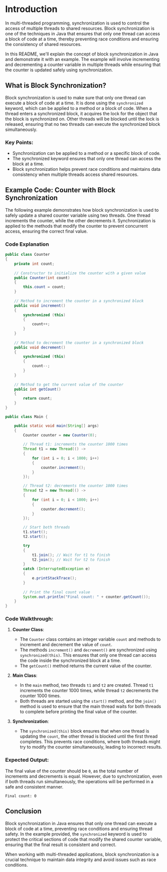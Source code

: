 # Introduction
In multi-threaded programming, synchronization is used to control the access of multiple threads to shared resources. Block synchronization is one of the techniques in Java that ensures that only one thread can access a block of code at a time, thereby preventing race conditions and ensuring the consistency of shared resources.

In this README, we'll explain the concept of block synchronization in Java and demonstrate it with an example. The example will involve incrementing and decrementing a counter variable in multiple threads while ensuring that the counter is updated safely using synchronization.

## What is Block Synchronization?
Block synchronization is used to make sure that only one thread can execute a block of code at a time. It is done using the `synchronized` keyword, which can be applied to a method or a block of code. When a thread enters a synchronized block, it acquires the lock for the object that the block is synchronized on. Other threads will be blocked until the lock is released, ensuring that no two threads can execute the synchronized block simultaneously.

### Key Points:
- Synchronization can be applied to a method or a specific block of code.
- The synchronized keyword ensures that only one thread can access the block at a time.
- Block synchronization helps prevent race conditions and maintains data consistency when multiple threads access shared resources.

## Example Code: Counter with Block Synchronization

The following example demonstrates how block synchronization is used to safely update a shared counter variable using two threads. One thread increments the counter, while the other decrements it. Synchronization is applied to the methods that modify the counter to prevent concurrent access, ensuring the correct final value.

### Code Explanation

```java
public class Counter 
{
    private int count;
    
    // Constructor to initialize the counter with a given value
    public Counter(int count)
    {
        this.count = count;
    }
    
    // Method to increment the counter in a synchronized block
    public void increment()
    {
        synchronized (this) 
        {
            count++;
        }
    }
    
    // Method to decrement the counter in a synchronized block
    public void decrement()
    {
        synchronized (this) 
        {
            count--;
        }
    }
    
    // Method to get the current value of the counter
    public int getCount()
    {
        return count;
    }
}

public class Main {

    public static void main(String[] args) 
    {
        Counter counter = new Counter(0);
        
        // Thread t1: increments the counter 1000 times
        Thread t1 = new Thread(() -> 
        {
            for (int i = 0; i < 1000; i++) 
            {
                counter.increment();
            }
        });

        // Thread t2: decrements the counter 1000 times
        Thread t2 = new Thread(() -> 
        {
            for (int i = 0; i < 1000; i++) 
            {
                counter.decrement();
            }
        });

        // Start both threads
        t1.start();
        t2.start();

        try 
        {
            t1.join(); // Wait for t1 to finish
            t2.join(); // Wait for t2 to finish
        } 
        catch (InterruptedException e) 
        {
            e.printStackTrace();
        }
        
        // Print the final count value
        System.out.println("Final count: " + counter.getCount());
    }
}
```

### Code Walkthrough:
1. **Counter Class**:
   - The `Counter` class contains an integer variable `count` and methods to increment and decrement the value of `count`.
   - The methods `increment()` and `decrement()` are synchronized using `synchronized(this)`. This ensures that only one thread can access the code inside the synchronized block at a time.
   - The `getCount()` method returns the current value of the counter.

2. **Main Class**:
   - In the `main` method, two threads `t1` and `t2` are created. Thread `t1` increments the counter 1000 times, while thread `t2` decrements the counter 1000 times.
   - Both threads are started using the `start()` method, and the `join()` method is used to ensure that the main thread waits for both threads to complete before printing the final value of the counter.

3. **Synchronization**:
   - The `synchronized(this)` block ensures that when one thread is updating the `count`, the other thread is blocked until the first thread completes. This prevents race conditions, where both threads might try to modify the counter simultaneously, leading to incorrect results.

### Expected Output:
The final value of the counter should be `0`, as the total number of increments and decrements is equal. However, due to synchronization, even if both threads run simultaneously, the operations will be performed in a safe and consistent manner.

```
Final count: 0
```

## Conclusion

Block synchronization in Java ensures that only one thread can execute a block of code at a time, preventing race conditions and ensuring thread safety. In the example provided, the `synchronized` keyword is used to protect the critical sections of code that modify the shared counter variable, ensuring that the final result is consistent and correct.

When working with multi-threaded applications, block synchronization is a crucial technique to maintain data integrity and avoid issues such as race conditions.